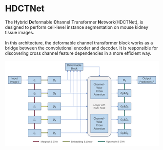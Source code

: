 # HDCTNet
The **H**ybrid **D**eformable **C**hannel **T**ransformer **N**etwork(HDCTNet), is designed to perform cell-level instance segmentation on mouse kidney tissue images. <br>
<br>
In this architecture, the deformable channel transformer block works as a bridge between the convolutional encoder and decoder. It is responsible for discovering cross channel feature dependencies in a more efficient way. <br>
<br>
![](/images/HDCTNet.png)
